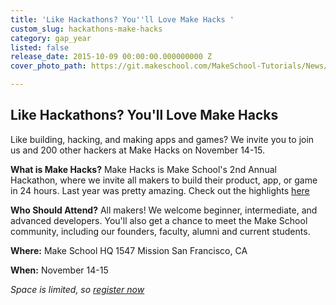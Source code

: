 ```yaml
---
title: 'Like Hackathons? You''ll Love Make Hacks '
custom_slug: hackathons-make-hacks
category: gap_year
listed: false
release_date: 2015-10-09 00:00:00.000000000 Z
cover_photo_path: https://git.makeschool.com/MakeSchool-Tutorials/News/210b59dac345f9486a578d8b3ab0ba9e926a3b08//6f9b54e7-cbc0-406a-aa1b-36db36c177bc/cover_photo.jpeg

---
```

Like Hackathons? You'll Love Make Hacks 
---------------------------------------------------------------------
Like building, hacking, and making apps and games? We invite you to join us and 200 other hackers at Make Hacks on November 14-15.

**What is Make Hacks?** 
Make Hacks is Make School's 2nd Annual Hackathon, where we invite all makers to build their product, app, or game in 24 hours. Last year was pretty amazing. Check out the highlights [here](https://www.youtube.com/watch?v=A8cQEzLA2JI)

**Who Should Attend?** 
All makers! We welcome beginner, intermediate, and advanced developers. You'll also get a chance to meet the Make School community, including our founders, faculty, alumni and current students.

**Where:**
Make School HQ
1547 Mission
San Francisco, CA 

**When:**
November 14-15

*Space is limited, so [register now](http://bit.ly/1Nv5TAj)*